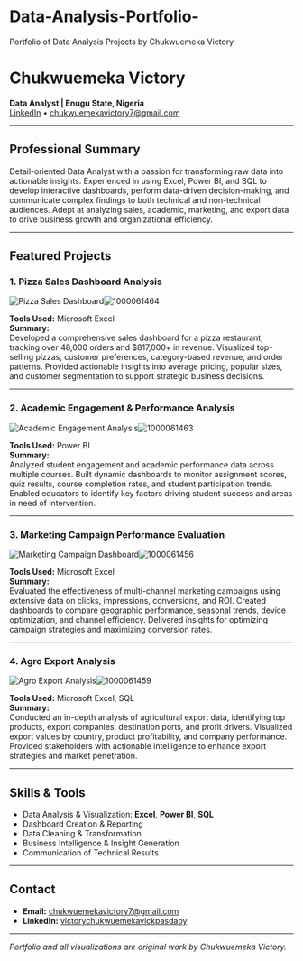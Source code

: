 # Data-Analysis-Portfolio-
Portfolio of Data Analysis Projects by Chukwuemeka Victory 
# Chukwuemeka Victory  
**Data Analyst | Enugu State, Nigeria**  
[LinkedIn](https://www.linkedin.com/in/victorychukwuemekavickpasdaby) • chukwuemekavictory7@gmail.com

---

## Professional Summary

Detail-oriented Data Analyst with a passion for transforming raw data into actionable insights. Experienced in using Excel, Power BI, and SQL to develop interactive dashboards, perform data-driven decision-making, and communicate complex findings to both technical and non-technical audiences. Adept at analyzing sales, academic, marketing, and export data to drive business growth and organizational efficiency.

---

## Featured Projects

### 1. Pizza Sales Dashboard Analysis
![Pizza Sales Dashboard](Image1)![1000061464](https://github.com/user-attachments/assets/ff5fd07f-1927-4580-b21d-2d99038af0bf)


**Tools Used:** Microsoft Excel  
**Summary:**  
Developed a comprehensive sales dashboard for a pizza restaurant, tracking over 48,000 orders and $817,000+ in revenue. Visualized top-selling pizzas, customer preferences, category-based revenue, and order patterns. Provided actionable insights into average pricing, popular sizes, and customer segmentation to support strategic business decisions.

---

### 2. Academic Engagement & Performance Analysis
![Academic Engagement Analysis](image2)![1000061463](https://github.com/user-attachments/assets/d52cf7d5-30ee-409e-954d-7974dcbdbb0e)


**Tools Used:** Power BI  
**Summary:**  
Analyzed student engagement and academic performance data across multiple courses. Built dynamic dashboards to monitor assignment scores, quiz results, course completion rates, and student participation trends. Enabled educators to identify key factors driving student success and areas in need of intervention.

---

### 3. Marketing Campaign Performance Evaluation
![Marketing Campaign Dashboard](image3)![1000061456](https://github.com/user-attachments/assets/c6b8bd00-ed80-46c3-82c9-0a0fa4f91dae)


**Tools Used:** Microsoft Excel  
**Summary:**  
Evaluated the effectiveness of multi-channel marketing campaigns using extensive data on clicks, impressions, conversions, and ROI. Created dashboards to compare geographic performance, seasonal trends, device optimization, and channel efficiency. Delivered insights for optimizing campaign strategies and maximizing conversion rates.

---

### 4. Agro Export Analysis
![Agro Export Analysis](image4)![1000061459](https://github.com/user-attachments/assets/30912267-4c5f-4923-b6d3-d9d29c47f314)


**Tools Used:** Microsoft Excel, SQL  
**Summary:**  
Conducted an in-depth analysis of agricultural export data, identifying top products, export companies, destination ports, and profit drivers. Visualized export values by country, product profitability, and company performance. Provided stakeholders with actionable intelligence to enhance export strategies and market penetration.

---

## Skills & Tools

- Data Analysis & Visualization: **Excel**, **Power BI**, **SQL**
- Dashboard Creation & Reporting
- Data Cleaning & Transformation
- Business Intelligence & Insight Generation
- Communication of Technical Results

---

## Contact

- **Email:** chukwuemekavictory7@gmail.com  
- **LinkedIn:** [victorychukwuemekavickpasdaby](https://www.linkedin.com/in/victorychukwuemekavickpasdaby)

---

*Portfolio and all visualizations are original work by Chukwuemeka Victory.*
